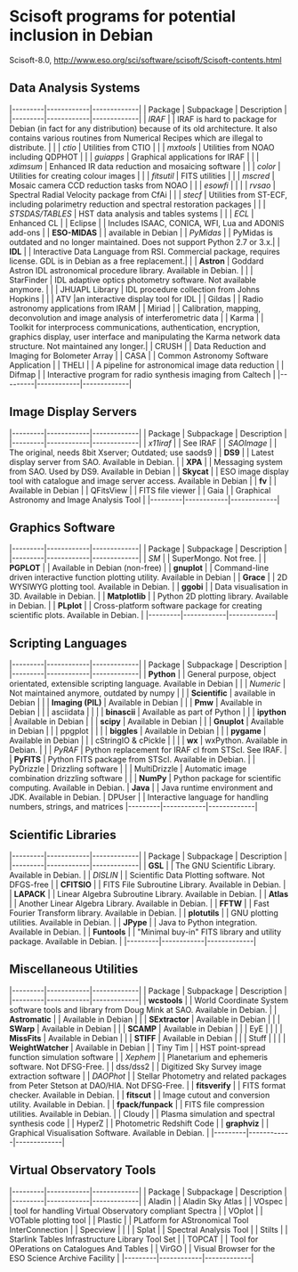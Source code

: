  Scisoft programs for potential inclusion in Debian
===========================================================

Scisoft-8.0, http://www.eso.org/sci/software/scisoft/Scisoft-contents.html

Data Analysis Systems
---------------------

|---------|------------|-------------|
| Package | Subpackage | Description |
|---------|------------|-------------|
| *IRAF*  |            | IRAF is hard to package for Debian (in fact for any distribution) because of its old architecture. It also contains various routines from Numerical Recipes which are illegal to distribute. |
|         | *ctio*       | Utilities from CTIO |
|         | *mxtools*    | Utilities from NOAO including QDPHOT |
|         | *guiapps*    | Graphical applications for IRAF |
|         | *xdimsum*    | Enhanced IR data reduction and mosaicing software |
|         | *color*      | Utilities for creating colour images |
|         | *fitsutil*   | FITS utilities |
|         | *mscred*     | Mosaic camera CCD reduction tasks from NOAO |
|         | *esowfi*     |  |
|         | *rvsao*      | Spectral Radial Velocity package from CfAi |
|         | *stecf*      | Utilities from ST-ECF, including polarimetry reduction and spectral restoration packages |
|         | *STSDAS/TABLES* | HST data analysis and tables systems |
|         | *ECL*        | Enhanced CL |
| Eclipse |            | Includes ISAAC, CONICA, WFI, Lua and ADONIS add-ons |
| **ESO-MIDAS** |          | available in Debian |
| *PyMidas* |            | PyMidas is outdated and no longer maintained. Does not support Python 2.7 or 3.x.|
| **IDL**     |            | Interactive Data Language from RSI. Commercial package, requires license. GDL is in Debian as a free replacement.|
|         | **Astron**     | Goddard Astron IDL astronomical procedure library. Available in Debian. |
|         | StarFinder | IDL adaptive optics photometry software. Not available anymore. |
|         | JHUAPL Library | IDL procedure collection from Johns Hopkins |
|         | ATV        |an interactive display tool for IDL |
| Gildas  |            | Radio astronomy applications from IRAM |
| Miriad  |            | Calibration, mapping, deconvolution and image analysis of interferometric data |
| Karma   |            | Toolkit for interprocess communications, authentication, encryption, graphics display, user interface and manipulating the Karma network data structure. Not maintained any longer.|
| CRUSH   |            | Data Reduction and Imaging for Bolometer Array |
| CASA    |            | Common Astronomy Software Application |
| THELI   |            | A pipeline for astronomical image data reduction |
| Difmap  |            | Interactive program for radio synthesis imaging from Caltech |
|---------|------------|-------------|

Image Display Servers
---------------------

|---------|------------|-------------|
| Package | Subpackage | Description |
|---------|------------|-------------|
| *x11iraf* |            | See IRAF |
| *SAOImage* |           | The original, needs 8bit Xserver; Outdated; use saods9 |
| **DS9**     |            | Latest display server from SAO. Available in Debian. |
| **XPA**     |            | Messaging system from SAO. Used by DS9. Available in Debian |
| **Skycat**  |            | ESO image display tool with catalogue and image server access. Available in Debian |
| **fv**      |            | Available in Debian |
| QFitsView |          | FITS file viewer |
| Gaia    |            | Graphical Astronomy and Image Analysis Tool |
|---------|------------|-------------|

Graphics Software
-----------------

|---------|------------|-------------|
| Package | Subpackage | Description |
|---------|------------|-------------|
| *SM*      |            | SuperMongo. Not free. |
| **PGPLOT**  |            | Available in Debian (non-free) |
| **gnuplot** |            | Command-line driven interactive function plotting utility. Available in Debian |
| **Grace**   |            | 2D WYSIWYG plotting tool. Available in Debian. |
| **ggobi**   |            | Data visualisation in 3D. Available in Debian. |
| **Matplotlib** |         | Python 2D plotting library. Available in Debian. |
| **PLplot**  |            | Cross-platform software package for creating scientific plots. Available in Debian. |
|---------|------------|-------------|

Scripting Languages
-------------------

|---------|------------|-------------|
| Package | Subpackage | Description |
|---------|------------|-------------|
| **Python**  |            | General purpose, object orientated, extensible scripting language. Available in Debian |
|         | *Numeric*    | Not maintained anymore, outdated by numpy |
|         | **Scientific** | available in Debian |
|         | **Imaging (PIL)** | Available in Debian |
|         | **Pmw**        | Available in Debian |
|         | asciidata  | |
|         | **binascii**   | Available as part of Python |
|         | **ipython**    | Available in Debian  |
|         | **scipy**      | Available in Debian  |
|         | **Gnuplot**    | Available in Debian  |
|         | ppgplot    | |
|         | **biggles**    | Available in Debian  |
|         | **pygame**     | Available in Debian  |
|         | cStringIO & cPickle | |
|         | **wx**         | wxPython. Available in Debian. |
|         | *PyRAF*      | Python replacement for IRAF cl from STScI. See IRAF.
|         | **PyFITS**     | Python FITS package from STScI. Available in Debian.
|         | PyDrizzle  | Drizzling software |
|         | MultiDrizzle | Automatic image combination drizzling software |
|         | **NumPy**      | Python package for scientific computing. Available in Debian.
| **Java**    |            | Java runtime environment and JDK. Available in Debian.
| DPUser  |            | Interactive language for handling numbers, strings, and matrices
|---------|------------|-------------|

Scientific Libraries
--------------------

|---------|------------|-------------|
| Package | Subpackage | Description |
|---------|------------|-------------|
| **GSL**     |            | The GNU Scientific Library. Available in Debian. |
| *DISLIN*  |            | Scientific Data Plotting software. Not DFGS-free |
| **CFITSIO** |            | FITS File Subroutine Library. Available in Debian. |
| **LAPACK**  |            | Linear Algebra Subroutine Library. Available in Debian. |
| **Atlas**   |            | Another Linear Algebra Library. Available in Debian. |
| **FFTW**    |            | Fast Fourier Transform library. Available in Debian. |
| **plotutils** |          | GNU plotting utilities. Available in Debian. |
| **JPype**   |            | Java to Python integration. Available in Debian. |
| **Funtools** |           | "Minimal buy-in" FITS library and utility package. Available in Debian. |
|---------|------------|-------------|

Miscellaneous Utilities
-----------------------

|---------|------------|-------------|
| Package | Subpackage | Description |
|---------|------------|-------------|
| **wcstools** |           | World Coordinate System software tools and library from Doug Mink at SAO. Available in Debian. |
| **Astromatic** |         | Available in Debian |
|         | **SExtractor** | Available in Debian |
|         | **SWarp**      | Available in Debian |
|         | **SCAMP**      | Available in Debian |
|         | EyE        |  |
|         | **MissFits**   | Available in Debian |
|         | **STIFF**      | Available in Debian |
|         | Stuff      |  |
|         | **WeightWatcher** | Available in Debian |
| Tiny Tim |           | HST point-spread function simulation software |
| *Xephem*  |            | Planetarium and ephemeris software. Not DFSG-Free. |
| dss/dss2 |           | Digitized Sky Survey image extraction software |
| *DAOPhot* |            | Stellar Photometry and related packages from Peter Stetson at DAO/HIA. Not DFSG-Free. |
| **fitsverify** |         | FITS format checker. Available in Debian. |
| **fitscut** |            | Image cutout and conversion utility. Available in Debian. |
| **fpack/funpack**  |     | FITS file compression utilities. Available in Debian. |
| Cloudy  |            | Plasma simulation and spectral synthesis code |
| HyperZ  |            | Photometric Redshift Code |
| **graphviz** |           | Graphical Visualisation Software. Available in Debian. |
|---------|------------|-------------|

Virtual Observatory Tools
-------------------------

|---------|------------|-------------|
| Package | Subpackage | Description |
|---------|------------|-------------|
| Aladin  |            | Aladin Sky Atlas |
| VOspec  |            | tool for handling Virtual Observatory compliant Spectra |
| VOplot  |            | VOTable plotting tool |
| Plastic |            | PLatform for AStronomical Tool InterConnection |
| Specview |           | |
| Splat   |            | Spectral Analysis Tool |
| Stilts  |            | Starlink Tables Infrastructure Library Tool Set |
| TOPCAT  |            | Tool for OPerations on Catalogues And Tables |
| VirGO   |            | Visual Browser for the ESO Science Archive Facility |
|---------|------------|-------------|
